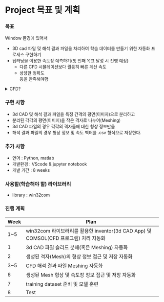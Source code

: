 # Project 목표 및 계획

### 목표
Window 환경에 있어서
* 3D cad 파일 및 해석 결과 파일을 처리하여 학습 데이터를 만들기 위한 자동화 프로세스 구현하기
* 딥러닝을 이용한 속도장 예측하기(첫 번째 목표 달성 시 진행 예정)
  * 다른 CFD 시뮬레이션보다 월등히 빠른 계산 속도
  * 상당한 정확도  
등을 만족해야함

<details>
  <summary>CFD?</summary>
  <div markdown="1">
    
    CFD는 Computational Fuild Dynamics의 약자입니다.
      
    유체역학에 있어서,  
    general equations으로 알려진 Navier-Stokes equations은 수학적으로 분석될 수 없는 비선형 방정식입니다.  
      
    그래서 우리는 수학적인 해가 아닌 수치적인(컴퓨터 계산을 통한) 근사해만을 간신히 구할 수 있습니다.  
    CFD는 ns-eqn을 수치적인 방법을 통해 계산합니다.
    
    이러한 고전적인 유동해석 방식을 위한 프로세스는 수많은 iteration이 필요하기 때문에 한 번의 해석에 굉장한 시간이 걸리게 됩니다.
    
  </div>
</details>

### 구현 사항
* 3d CAD 및 해석 결과 파일을 특정 간격의 평면(이미지)으로 분리하고
* 분리된 각각의 평면(이미지)을 작은 격자로 나누어(Meshing)
* 3d CAD 파일의 경우 각각의 격자들에 대한 형상 정보만을
* 해석 결과 파일의 경우 형상 정보 및 속도 벡터를 .csv 형식으로 저장한다.

### 추가 사항
* 언어 : Python, matlab
* 개발환경 : VScode & jupyter notebook
* 개발 기간 : 8 weeks

### 사용할(학습해야 할) 라이브러리
* library : win32com

### 진행 계획
|Week|Plan|
|--|--|
|1~5|win32com 라이브러리를 활용한 inventor(3d CAD App) 및 COMSOL(CFD 프로그램) 처리 자동화|
|1|3d CAD 파일 솔리드 분해(혹은 Meshing) 자동화|
|2|생성된 격자(Mesh)의 형상 정보 접근 및 저장 자동화|
|3~5|CFD 해석 결과 파일 Meshing 자동화|
|6|생성된 Mesh 형상 및 속도장 정보 접근 및 저장 자동화|
|7|training dataset 준비 및 모델 훈련|
|8|Test|
